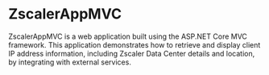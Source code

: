 # ZscalerAppMVC
ZscalerAppMVC is a web application built using the ASP.NET Core MVC framework. This application demonstrates how to retrieve and display client IP address information, including Zscaler Data Center details and location, by integrating with external services.
